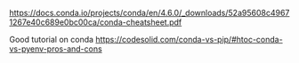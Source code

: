 https://docs.conda.io/projects/conda/en/4.6.0/_downloads/52a95608c49671267e40c689e0bc00ca/conda-cheatsheet.pdf

Good tutorial on conda
https://codesolid.com/conda-vs-pip/#htoc-conda-vs-pyenv-pros-and-cons
